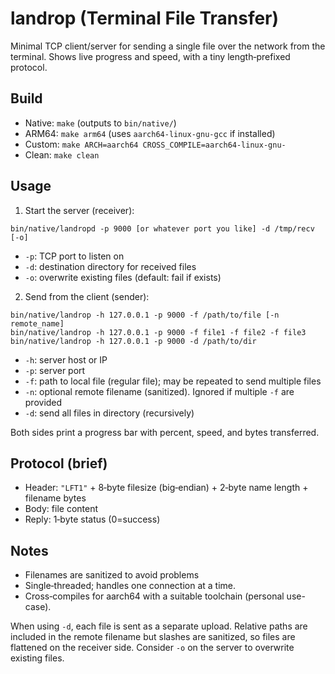 # landrop (Terminal File Transfer)

Minimal TCP client/server for sending a single file over the network from the terminal. Shows live progress and speed, with a tiny length‑prefixed protocol.

## Build
- Native: `make` (outputs to `bin/native/`)
- ARM64: `make arm64` (uses `aarch64-linux-gnu-gcc` if installed)
- Custom: `make ARCH=aarch64 CROSS_COMPILE=aarch64-linux-gnu-`
- Clean: `make clean`

## Usage
1) Start the server (receiver):
```
bin/native/landropd -p 9000 [or whatever port you like] -d /tmp/recv [-o]
```
- `-p`: TCP port to listen on
- `-d`: destination directory for received files
- `-o`: overwrite existing files (default: fail if exists)

2) Send from the client (sender):
```
bin/native/landrop -h 127.0.0.1 -p 9000 -f /path/to/file [-n remote_name]
bin/native/landrop -h 127.0.0.1 -p 9000 -f file1 -f file2 -f file3
bin/native/landrop -h 127.0.0.1 -p 9000 -d /path/to/dir
```
- `-h`: server host or IP
- `-p`: server port
- `-f`: path to local file (regular file); may be repeated to send multiple files
- `-n`: optional remote filename (sanitized). Ignored if multiple `-f` are provided
- `-d`: send all files in directory (recursively)

Both sides print a progress bar with percent, speed, and bytes transferred.

## Protocol (brief)
- Header: `"LFT1"` + 8‑byte filesize (big‑endian) + 2‑byte name length + filename bytes
- Body: file content
- Reply: 1‑byte status (0=success)

## Notes
- Filenames are sanitized to avoid problems 
- Single‑threaded; handles one connection at a time.
- Cross‑compiles for aarch64 with a suitable toolchain (personal use-case).

When using `-d`, each file is sent as a separate upload. Relative paths are included in the remote filename but slashes are sanitized, so files are flattened on the receiver side. Consider `-o` on the server to overwrite existing files.
